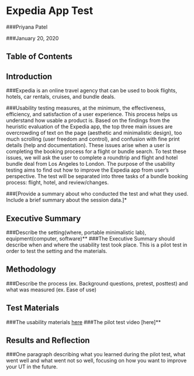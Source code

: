 # Expedia App Test

###Priyana Patel 

###January 20, 2020

## Table of Contents 

## Introduction 

###Expedia is an online travel agency that can be used to book flights, hotels, car rentals, cruises, and bundle deals.

###Usability testing measures, at the minimum, the effectiveness, efficiency, and satisfaction of a user experience. This process helps us understand how usable a product is. Based on the findings from the heuristic evaluation of the Expedia app, the top three main issues are overcrowding of text on the page (aesthetic and minimalistic design), too much scrolling (user freedom and control), and confusion with fine print details (help and documentation). These issues arise when a user is completing the booking process for a flight or bundle search. To test these issues, we will ask the user to complete a roundtrip and flight and hotel bundle deal from Los Angeles to London. The purpose of the usability testing aims to find out how to improve the Expedia app from user’s perspective. The test will be separated into three tasks of a bundle booking process: flight, hotel, and review/changes.

###[Provide a summary about who conducted the test and what they used. Include a brief summary about the session data.]*

## Executive Summary
###Describe the setting(where, portable minimalistic lab), equipment(computer, software)**
###The Executive Summary should describe when and where the usability test took place.
This is a pilot test in order to test the setting and the materials.

## Methodology
###Describe the process (ex. Background questions, pretest, posttest) and what was measured (ex. Ease of use)

## Test Materials
###The usability materials [here](https://forms.gle/MHQAF77iuMZf7VBQ6)
###The pilot test video [here]**

## Results and Reflection
###One paragraph describing what you learned during the pilot test, what went well and what went not so well, focusing on how you want to improve your UT in the future.

